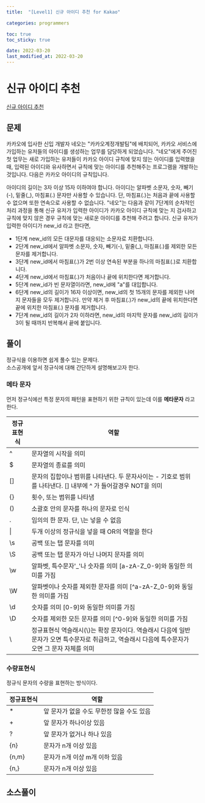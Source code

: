 ```yaml
---
title:  "[Level1] 신규 아이디 추천 for Kakao"

categories: programmers

toc: true
toc_sticky: true

date: 2022-03-20
last_modified_at: 2022-03-20
---
```


# 신규 아이디 추천

[신규 아이디 추천](https://programmers.co.kr/learn/courses/30/lessons/72410)

## 문제

카카오에 입사한 신입 개발자 네오는 "카카오계정개발팀"에 배치되어, 카카오 서비스에 가입하는 유저들의 아이디를 생성하는 업무를 담당하게 되었습니다. "네오"에게 주어진 첫 업무는 새로 가입하는 유저들이 카카오 아이디 규칙에 맞지 않는 아이디를 입력했을 때, 입력된 아이디와 유사하면서 규칙에 맞는 아이디를 추천해주는 프로그램을 개발하는 것입니다.
다음은 카카오 아이디의 규칙입니다.

아이디의 길이는 3자 이상 15자 이하여야 합니다.
아이디는 알파벳 소문자, 숫자, 빼기(-), 밑줄(_), 마침표(.) 문자만 사용할 수 있습니다.
단, 마침표(.)는 처음과 끝에 사용할 수 없으며 또한 연속으로 사용할 수 없습니다.
"네오"는 다음과 같이 7단계의 순차적인 처리 과정을 통해 신규 유저가 입력한 아이디가 카카오 아이디 규칙에 맞는 지 검사하고 규칙에 맞지 않은 경우 규칙에 맞는 새로운 아이디를 추천해 주려고 합니다.
신규 유저가 입력한 아이디가 new_id 라고 한다면,

- 1단계 new_id의 모든 대문자를 대응되는 소문자로 치환합니다.
- 2단계 new_id에서 알파벳 소문자, 숫자, 빼기(-), 밑줄(_), 마침표(.)를 제외한 모든 문자를 제거합니다.
- 3단계 new_id에서 마침표(.)가 2번 이상 연속된 부분을 하나의 마침표(.)로 치환합니다.
- 4단계 new_id에서 마침표(.)가 처음이나 끝에 위치한다면 제거합니다.
- 5단계 new_id가 빈 문자열이라면, new_id에 "a"를 대입합니다.
- 6단계 new_id의 길이가 16자 이상이면, new_id의 첫 15개의 문자를 제외한 나머지 문자들을 모두 제거합니다. 만약 제거 후 마침표(.)가 new_id의 끝에 위치한다면 끝에 위치한 마침표(.) 문자를 제거합니다.
- 7단계 new_id의 길이가 2자 이하라면, new_id의 마지막 문자를 new_id의 길이가 3이 될 때까지 반복해서 끝에 붙입니다.

## 풀이

정규식을 이용하면 쉽게 풀수 있는 문제다.  
소스공개에 앞서 정규식에 대해 간단하게 설명해보고자 한다.  

### 메타 문자

먼저 정규식에선 특정 문자의 패턴을 표현하기 위한 규칙이 있는데 이를 **메타문자** 라고 한다.

<table>
    <thead>
        <th>정규표현식</th>
        <th>역할</th>
    </thead>
    <tbody>
      <tr>
        <td>^</td>
        <td>문자열의 시작을 의미</td>
      </tr>
      <tr>
        <td>$</td>
        <td>문자열의 종료를 의미</td>
      </tr>
      <tr>
        <td>[]</td>
        <td>문자의 집합이나 범위를 나타낸다. 두 문자사이는 - 기호로 범위를 나타낸다. [] 내부에 ^ 가 들어갈경우 NOT을 의미</td>
      </tr>
      <tr>
        <td>{}</td>
        <td>횟수, 또는 범위를 나타냄</td>
      </tr>
      <tr>
        <td>()</td>
        <td>소괄호 안의 문자를 하나의 문자로 인식</td>
      </tr>
      <tr>
        <td>.</td>
        <td>임의의 한 문자. 단, \는 넣을 수 없음</td>
      </tr>
      <tr>
        <td>|</td>
        <td>두개 이상의 정규식을 넣을 때 OR의 역할을 한다</td>
      </tr>
      <tr>
        <td>\s</td>
        <td>공백 또는 탭 문자를 의미</td>
      </tr>
      <tr>
        <td>\S</td>
        <td>공백 또는 탭 문자가 아닌 나머지 문자를 의미</td>
      </tr>
      <tr>
        <td>\w</td>
        <td>알파벳, 특수문자'_'나 숫자를 의미 [a-zA-Z_0-9]와 동일한 의미를 가짐</td>
      </tr>
      <tr>
        <td>\W</td>
        <td>알파벳이나 숫자를 제외한 문자를 의미 [^a-zA-Z_0-9]와 동일한 의미를 가짐</td>
      </tr>
      <tr>
        <td>\d</td>
        <td>숫자를 의미 [0-9]와 동일한 의미를 가짐</td>
      </tr>
      <tr>
        <td>\D</td>
        <td>숫자를 제외한 모든 문자를 의미 [^0-9]와 동일한 의미를 가짐</td>
      </tr>
      <tr>
        <td>\</td>
        <td>정규표현식 역슬래시(\)는 확장 문자이다. 역슬래시 다음에 일반문자가 오면 특수문자로 취급하고, 역슬래시 다음에 특수문자가 오면 그 문자 자체를 의미</td>
      </tr>
    </tbody>
</table>

### 수량표현식

정규식 문자의 수량을 표현하는 방식이다.

<table>
    <thead>
        <th>정규표현식</th>
        <th>역할</th>
    </thead>
    <tbody>
      <tr>
        <td>*</td>
        <td>앞 문자가 없을 수도 무한정 많을 수도 있음</td>
      </tr>
      <tr>
        <td>+</td>
        <td>앞 문자가 하나이상 있음</td>
      </tr>
      <tr>
        <td>?</td>
        <td>앞 문자가 없거나 하나 있음</td>
      </tr>
      <tr>
        <td>{n}</td>
        <td>문자가 n개 이상 있음</td>
      </tr>
      <tr>
        <td>{n,m}</td>
        <td>문자가 n개 이상 m개 이하 있음</td>
      </tr>
      <tr>
        <td>{n,}</td>
        <td>문자가 n개 이상 있음</td>
      </tr>
    </tbody>
</table>

## 소스풀이

<script src="https://gist.github.com/dh37789/92776d6f82bb604894bdc33dc4f5117e.js"></script>


